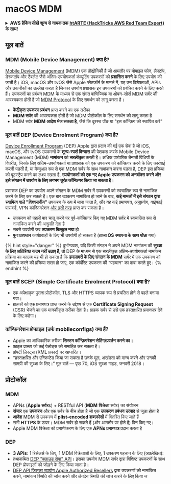 # macOS MDM

<details>

<summary><strong>AWS हैकिंग सीखें शून्य से नायक तक</strong> <a href="https://training.hacktricks.xyz/courses/arte"><strong>htARTE (HackTricks AWS Red Team Expert)</strong></a><strong> के साथ!</strong></summary>

HackTricks का समर्थन करने के अन्य तरीके:

* यदि आप अपनी **कंपनी का विज्ञापन HackTricks में देखना चाहते हैं** या **HackTricks को PDF में डाउनलोड करना चाहते हैं** तो [**सब्सक्रिप्शन प्लान्स**](https://github.com/sponsors/carlospolop) देखें!
* [**आधिकारिक PEASS & HackTricks स्वैग**](https://peass.creator-spring.com) प्राप्त करें
* [**The PEASS Family**](https://opensea.io/collection/the-peass-family) की खोज करें, हमारा विशेष [**NFTs**](https://opensea.io/collection/the-peass-family) संग्रह
* 💬 [**Discord समूह**](https://discord.gg/hRep4RUj7f) में **शामिल हों** या [**telegram समूह**](https://t.me/peass) में या **Twitter** 🐦 पर मुझे **फॉलो** करें [**@carlospolopm**](https://twitter.com/carlospolopm)**.**
* **अपनी हैकिंग ट्रिक्स साझा करें, HackTricks** [**HackTricks**](https://github.com/carlospolop/hacktricks) और [**HackTricks Cloud**](https://github.com/carlospolop/hacktricks-cloud) github repos में PRs सबमिट करके।

</details>

## मूल बातें

### MDM (Mobile Device Management) क्या है?

[Mobile Device Management](https://en.wikipedia.org/wiki/Mobile\_device\_management) (MDM) एक प्रौद्योगिकी है जो आमतौर पर मोबाइल फोन, लैपटॉप, डेस्कटॉप और टैबलेट जैसे अंतिम-उपयोगकर्ता कंप्यूटिंग उपकरणों को **प्रशासित करने** के लिए उपयोग की जाती है। iOS, macOS और tvOS जैसे Apple प्लेटफॉर्म के मामले में, यह उन विशेषताओं, APIs और तकनीकों का उल्लेख करता है जिनका उपयोग प्रशासक इन उपकरणों को प्रबंधित करने के लिए करते हैं। उपकरणों का प्रबंधन MDM के माध्यम से एक संगत वाणिज्यिक या ओपन-सोर्स MDM सर्वर की आवश्यकता होती है जो [MDM Protocol](https://developer.apple.com/enterprise/documentation/MDM-Protocol-Reference.pdf) के लिए समर्थन को लागू करता है।

* **केंद्रीकृत उपकरण प्रबंधन** प्राप्त करने का एक तरीका
* **MDM सर्वर** की आवश्यकता होती है जो MDM प्रोटोकॉल के लिए समर्थन को लागू करता है
* MDM सर्वर **MDM आदेश भेज सकता है**, जैसे कि दूरस्थ पोंछ या "इस कॉन्फ़िग को स्थापित करें"

### मूल बातें DEP (Device Enrolment Program) क्या है?

[Device Enrollment Program](https://www.apple.com/business/site/docs/DEP\_Guide.pdf) (DEP) Apple द्वारा प्रदान की गई एक सेवा है जो iOS, macOS, और tvOS उपकरणों के **शून्य-स्पर्श विन्यास** की पेशकश करके Mobile Device Management (MDM) **नामांकन** को **सरलीकृत** करती है। अधिक पारंपरिक तैनाती विधियों के विपरीत, जिनके लिए अंतिम-उपयोगकर्ता या प्रशासक को एक उपकरण को कॉन्फ़िगर करने के लिए कार्रवाई करनी पड़ती है, या मैन्युअल रूप से एक MDM सर्वर के साथ नामांकन करना पड़ता है, DEP इस प्रक्रिया को बूटस्ट्रैप करने का लक्ष्य रखता है, **उपयोगकर्ता को एक नए Apple उपकरण को अनबॉक्स करने और इसे संगठन में उपयोग के लिए लगभग तुरंत कॉन्फ़िगर किया जा सकता है**।

प्रशासक DEP का उपयोग अपने संगठन के MDM सर्वर में उपकरणों को स्वचालित रूप से नामांकित करने के लिए कर सकते हैं। एक बार उपकरण नामांकित हो जाने के बाद, **कई मामलों में इसे संगठन द्वारा स्वामित्व वाले "विश्वसनीय"** उपकरण के रूप में माना जाता है, और यह कई प्रमाणपत्र, अनुप्रयोग, वाईफाई पासवर्ड, VPN कॉन्फ़िगरेशन [और इसी तरह](https://developer.apple.com/enterprise/documentation/Configuration-Profile-Reference.pdf) प्राप्त कर सकता है।

* उपकरण को पहली बार चालू करने पर पूर्व-कॉन्फ़िगर किए गए MDM सर्वर में स्वचालित रूप से नामांकित करने की अनुमति देता है
* सबसे उपयोगी जब **उपकरण** **बिल्कुल नया** हो
* **पुनः प्रावधान** कार्यप्रवाहों के लिए भी उपयोगी हो सकता है (**ताजा OS स्थापना के साथ** **पोंछा** गया)

{% hint style="danger" %}
दुर्भाग्यवश, यदि किसी संगठन ने अपने MDM नामांकन की **सुरक्षा के लिए अतिरिक्त कदम नहीं उठाए हैं**, तो DEP के माध्यम से एक सरलीकृत अंतिम-उपयोगकर्ता नामांकन प्रक्रिया का मतलब यह भी हो सकता है कि **हमलावरों के लिए संगठन के MDM** सर्वर में एक उपकरण को नामांकित करने की प्रक्रिया सरल हो जाए, एक कॉर्पोरेट उपकरण की "पहचान" का दावा करते हुए।
{% endhint %}

### मूल बातें SCEP (Simple Certificate Enrolment Protocol) क्या है?

* एक अपेक्षाकृत पुराना प्रोटोकॉल, TLS और HTTPS व्यापक रूप से प्रचलित होने से पहले बनाया गया।
* ग्राहकों को एक प्रमाणपत्र प्राप्त करने के उद्देश्य से एक **Certificate Signing Request** (CSR) भेजने का एक मानकीकृत तरीका देता है। ग्राहक सर्वर से उसे एक हस्ताक्षरित प्रमाणपत्र देने के लिए कहेगा।

### कॉन्फ़िगरेशन प्रोफाइल (उर्फ mobileconfigs) क्या हैं?

* Apple का आधिकारिक तरीका **सिस्टम कॉन्फ़िगरेशन सेटिंग/प्रवर्तन करने का।**
* फ़ाइल प्रारूप जो कई पेलोड्स को समाहित कर सकता है।
* प्रॉपर्टी लिस्ट्स (XML प्रकार) पर आधारित।
* “हस्ताक्षरित और एन्क्रिप्टेड किया जा सकता है उनके मूल, अखंडता को मान्य करने और उनकी सामग्री की सुरक्षा के लिए।” मूल बातें — पृष्ठ 70, iOS सुरक्षा गाइड, जनवरी 2018।

## प्रोटोकॉल

### MDM

* APNs (**Apple सर्वर**s) + RESTful API (**MDM** **विक्रेता** सर्वर) का संयोजन
* **संचार** एक **उपकरण** और एक सर्वर के बीच होता है जो एक **उपकरण** **प्रबंधन** **उत्पाद** से जुड़ा होता है
* **आदेश** MDM से उपकरण में **plist-encoded शब्दकोशों** में वितरित किए जाते हैं
* सभी **HTTPS** के ऊपर। MDM सर्वर हो सकते हैं (और आमतौर पर होते हैं) पिन किए गए।
* Apple MDM विक्रेता को प्रमाणीकरण के लिए एक **APNs प्रमाणपत्र** प्रदान करता है

### DEP

* **3 APIs**: 1 रिसेलर्स के लिए, 1 MDM विक्रेताओं के लिए, 1 उपकरण पहचान के लिए (अप्रलेखित):
* तथाकथित [DEP "क्लाउड सेवा" API](https://developer.apple.com/enterprise/documentation/MDM-Protocol-Reference.pdf)। इसका उपयोग MDM सर्वर द्वारा विशिष्ट उपकरणों के साथ DEP प्रोफाइलों को जोड़ने के लिए किया जाता है।
* [DEP API जिसका उपयोग Apple Authorized Resellers](https://applecareconnect.apple.com/api-docs/depuat/html/WSImpManual.html) द्वारा उपकरणों को नामांकित करने, नामांकन स्थिति की जांच करने और लेनदेन स्थिति की जांच करने के लिए किया ज
